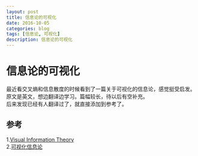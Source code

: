 ```yaml
--- 
layout: post 
title: 信息论的可视化
date: 2016-10-05 
categories: blog 
tags: [信息论, 可视化] 
description: 信息论的可视化
--- 
```


# 信息论的可视化

最近看交叉熵和信息散度的时候看到了一篇关于可视化的信息论，感觉挺受启发。原文是英文，想边翻译边学习。篇幅较长，待以后有空补充。  
后来发现已经有人翻译过了，就直接添加到参考了。

## 参考

1.[Visual Information Theory](http://colah.github.io/posts/2015-09-Visual-Information/)  
2.[可视化信息论](http://blog.csdn.net/xtydtc/article/details/52265952)